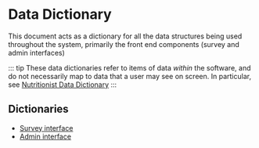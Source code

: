 # Data Dictionary

This document acts as a dictionary for all the data structures being used throughout the system, primarily the front end components (survey and admin interfaces)

::: tip
These data dictionaries refer to items of data _within_ the software, and do not necessarily map to data that a user may see on screen. In particular, see [Nutritionist Data Dictionary](../admin/nutritionist-dictionary)
:::

## Dictionaries

* [Survey interface](survey.html)
* [Admin interface](admin.html)
